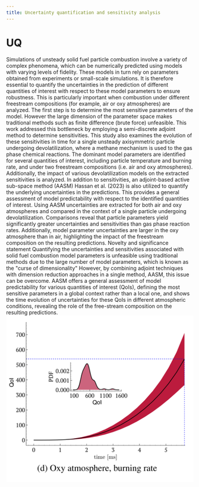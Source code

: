 ```yaml
---
title: Uncertainty quantification and sensitivity analysis
---
```


# UQ
Simulations of unsteady solid fuel particle combustion involve a variety of complex phenomena, 
which can be numerically predicted using models with varying levels of fidelity. These models 
in turn rely on parameters obtained from experiments or small-scale simulations. It is 
therefore essential to quantify the uncertainties in the prediction of different quantities 
of interest with respect to these model parameters to ensure robustness. This is particularly 
important when combustion under different freestream compositions (for example, air or oxy 
atmospheres) are analyzed. The first step is to determine the most sensitive parameters of 
the model. However the large dimension of the parameter space makes traditional methods such 
as finite difference (brute force) unfeasible. This work addressed this bottleneck by employing 
a semi-discrete adjoint method to determine sensitivities. This study also examines the 
evolution of these sensitivities in time for a single unsteady axisymmetric particle undergoing 
devolatilization, where a methane mechanism is used to the gas phase chemical reactions. 
The dominant model parameters are identified for several quantities of interest, including 
particle temperature and burning rate, and under two freestream compositions (i.e. air and oxy atmospheres). 
Additionally, the impact of various devolatilization models on the extracted sensitivities 
is analyzed. In addition to sensitivities, an adjoint-based active sub-space method (AASM) 
Hassan et al. (2023) is also utilized to quantify the underlying uncertainties in the predictions. 
This provides a general assessment of model predictability with respect to the identified 
quantities of interest. Using AASM uncertainties are extracted for both air and oxy atmospheres 
and compared in the context of a single particle undergoing devolatilization. Comparisons 
reveal that particle parameters yield significantly greater uncertainties and sensitivities 
than gas phase reaction rates. Additionally, model parameter uncertainties are larger in the 
oxy atmosphere than in air, highlighting the impact of the freestream composition on the 
resulting predictions. Novelty and significance statement Quantifying the uncertainties 
and sensitivities associated with solid fuel combustion model parameters is unfeasible using 
traditional methods due to the large number of model parameters, which is known as the 
"curse of dimensionality" However, by combining adjoint techniques with dimension reduction 
approaches in a single method, AASM, this issue can be overcome. AASM offers a general assessment 
of model predictability for various quantities of interest (QoIs), defining the most sensitive 
parameters in a global context rather than a local one, and shows the time evolution of 
uncertainties for these QoIs in different atmospheric conditions, revealing the role of the 
free-stream composition on the resulting predictions.
![Uncertainty quantification](UQ.png "UQ")

